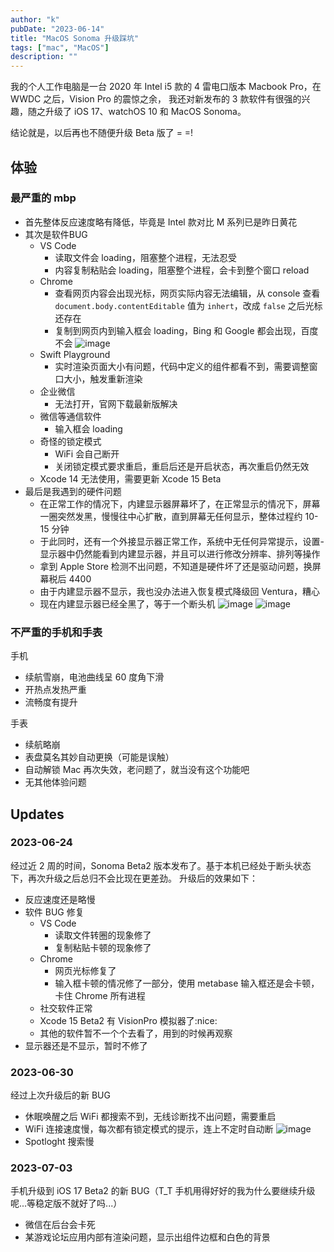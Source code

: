 ```yaml
---
author: "k"
pubDate: "2023-06-14"
title: "MacOS Sonoma 升级踩坑"
tags: ["mac", "MacOS"]
description: ""
---
```


我的个人工作电脑是一台 2020 年 Intel i5 款的 4 雷电口版本 Macbook Pro，在 WWDC 之后，Vision Pro 的震惊之余，
我还对新发布的 3 款软件有很强的兴趣，随之升级了 iOS 17、watchOS 10 和 MacOS Sonoma。

结论就是，以后再也不随便升级 Beta 版了 = =!

## 体验

### 最严重的 mbp

- 首先整体反应速度略有降低，毕竟是 Intel 款对比 M 系列已是昨日黄花
- 其次是软件BUG
  - VS Code
    - 读取文件会 loading，阻塞整个进程，无法忍受
    - 内容复制粘贴会 loading，阻塞整个进程，会卡到整个窗口 reload
  - Chrome
    - 查看网页内容会出现光标，网页实际内容无法编辑，从 console 查看 `document.body.contentEditable` 值为 `inhert`，改成 `false` 之后光标还存在
    - 复制到网页内到输入框会 loading，Bing 和 Google 都会出现，百度不会
    ![image](../../images/chrome_cursor.jpg)
  - Swift Playground
    - 实时渲染页面大小有问题，代码中定义的组件都看不到，需要调整窗口大小，触发重新渲染
  - 企业微信
    - 无法打开，官网下载最新版解决
  - 微信等通信软件
    - 输入框会 loading
  - 奇怪的锁定模式
    - WiFi 会自己断开
    - 关闭锁定模式要求重启，重启后还是开启状态，再次重启仍然无效
  - Xcode 14 无法使用，需要更新 Xcode 15 Beta
- 最后是我遇到的硬件问题
  - 在正常工作的情况下，内建显示器屏幕坏了，在正常显示的情况下，屏幕一圈突然发黑，慢慢往中心扩散，直到屏幕无任何显示，整体过程约 10-15 分钟
  - 于此同时，还有一个外接显示器正常工作，系统中无任何异常提示，设置-显示器中仍然能看到内建显示器，并且可以进行修改分辨率、排列等操作
  - 拿到 Apple Store 检测不出问题，不知道是硬件坏了还是驱动问题，换屏幕税后 4400
  - 由于内建显示器不显示，我也没办法进入恢复模式降级回 Ventura，糟心
  - 现在内建显示器已经全黑了，等于一个断头机
  ![image](../../images/mac_screen1.png)
  ![image](../../images/mac_screen2.png)

### 不严重的手机和手表

手机

- 续航雪崩，电池曲线呈 60 度角下滑
- 开热点发热严重
- 流畅度有提升

手表

- 续航略崩
- 表盘莫名其妙自动更换（可能是误触）
- 自动解锁 Mac 再次失效，老问题了，就当没有这个功能吧
- 无其他体验问题

## Updates

### 2023-06-24

经过近 2 周的时间，Sonoma Beta2 版本发布了。基于本机已经处于断头状态下，再次升级之后总归不会比现在更差劲。
升级后的效果如下：

- 反应速度还是略慢
- 软件 BUG 修复
  - VS Code
    - 读取文件转圈的现象修了
    - 复制粘贴卡顿的现象修了
  - Chrome
    - 网页光标修复了
    - 输入框卡顿的情况修了一部分，使用 metabase 输入框还是会卡顿，卡住 Chrome 所有进程
  - 社交软件正常
  - Xcode 15 Beta2 有 VisionPro 模拟器了:nice:
  - 其他的软件暂不一个个去看了，用到的时候再观察
- 显示器还是不显示，暂时不修了

### 2023-06-30

经过上次升级后的新 BUG

- 休眠唤醒之后 WiFi 都搜索不到，无线诊断找不出问题，需要重启
- WiFi 连接速度慢，每次都有锁定模式的提示，连上不定时自动断
![image](../../images/sonoma_wifi.jpg)
- Spotloght 搜索慢

### 2023-07-03

手机升级到 iOS 17 Beta2 的新 BUG（T_T 手机用得好好的我为什么要继续升级呢...等稳定版不就好了吗...）

- 微信在后台会卡死
- 某游戏论坛应用内部有渲染问题，显示出组件边框和白色的背景

